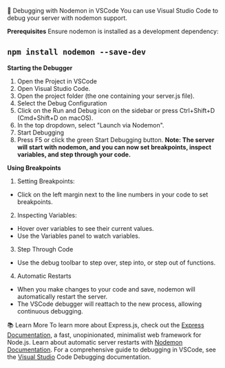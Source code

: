 🐛 Debugging with Nodemon in VSCode
You can use Visual Studio Code to debug your server with nodemon support.

**Prerequisites**
Ensure nodemon is installed as a development dependency:

## `npm install nodemon --save-dev`

**Starting the Debugger**

1. Open the Project in VSCode
2. Open Visual Studio Code.
3. Open the project folder (the one containing your server.js file).
4. Select the Debug Configuration
5. Click on the Run and Debug icon on the sidebar or press Ctrl+Shift+D (Cmd+Shift+D on macOS).
6. In the top dropdown, select "Launch via Nodemon".
7. Start Debugging
8. Press F5 or click the green Start Debugging button.
   **Note: The server will start with nodemon, and you can now set breakpoints, inspect variables, and step through your code.**

**Using Breakpoints**

1. Setting Breakpoints:

- Click on the left margin next to the line numbers in your code to set breakpoints.

2. Inspecting Variables:

- Hover over variables to see their current values.
- Use the Variables panel to watch variables.

3. Step Through Code

- Use the debug toolbar to step over, step into, or step out of functions.

4. Automatic Restarts

- When you make changes to your code and save, nodemon will automatically restart the server.
- The VSCode debugger will reattach to the new process, allowing continuous debugging.

📚 Learn More
To learn more about Express.js, check out the [Express Documentation](https://expressjs.com/), a fast, unopinionated, minimalist web framework for Node.js.
Learn about automatic server restarts with [Nodemon Documentation](https://nodemon.io/).
For a comprehensive guide to debugging in VSCode, see the [Visual Studio](https://code.visualstudio.com/docs/editor/debugging) Code Debugging documentation.
